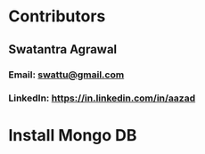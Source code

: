 # Contributors
## Swatantra Agrawal
### Email: swattu@gmail.com
### LinkedIn: https://in.linkedin.com/in/aazad

# Install Mongo DB
